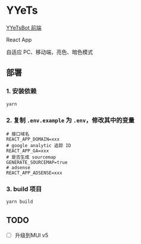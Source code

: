 # YYeTs

[YYeTsBot 前端](https://yyets.click/)

React App

自适应 PC、移动端，亮色、暗色模式

## 部署

### 1. 安装依赖

```shell
yarn
```

### 2. 复制 `.env.example` 为 `.env`，修改其中的变量

 ```dotenv
 # 接口域名
 REACT_APP_DOMAIN=xxx
 # google analytic 追踪 ID
 REACT_APP_GA=xxx
 # 是否生成 sourcemap
 GENERATE_SOURCEMAP=true
 # adsense
 REACT_APP_ADSENSE=xxx
```

### 3. build 项目

 ```shell
 yarn build
 ```

## TODO

- [ ] 升级到MUI v5   
